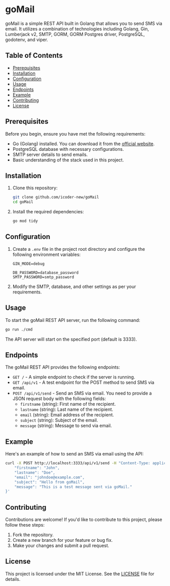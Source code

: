 # goMail

goMail is a simple REST API built in Golang that allows you to send SMS via email. It utilizes a combination of technologies including Golang, Gin, Lumberjack v2, SMTP, GORM, GORM Postgres driver, PostgreSQL, godotenv, and viper.

## Table of Contents
- [Prerequisites](#prerequisites)
- [Installation](#installation)
- [Configuration](#configuration)
- [Usage](#usage)
- [Endpoints](#endpoints)
- [Example](#example)
- [Contributing](#contributing)
- [License](#license)

## Prerequisites

Before you begin, ensure you have met the following requirements:

- Go (Golang) installed. You can download it from the [official website](https://golang.org/dl/).
- PostgreSQL database with necessary configurations.
- SMTP server details to send emails.
- Basic understanding of the stack used in this project.

## Installation

1. Clone this repository:

   ```bash
   git clone github.com/icoder-new/goMail
   cd goMail
   ```

2. Install the required dependencies:

   ```bash
   go mod tidy
   ```

## Configuration

1. Create a `.env` file in the project root directory and configure the following environment variables:

   ```
   GIN_MODE=debug

   DB_PASSWORD=database_password
   SMTP_PASSWORD=smtp_password
   ```

2. Modify the SMTP, database, and other settings as per your requirements.

## Usage

To start the goMail REST API server, run the following command:

```bash
go run ./cmd
```

The API server will start on the specified port (default is 3333).

## Endpoints

The goMail REST API provides the following endpoints:

- `GET /` - A simple endpoint to check if the server is running.
- `GET /api/v1` - A test endpoint for the POST method to send SMS via email.
- `POST /api/v1/send` - Send an SMS via email. You need to provide a JSON request body with the following fields:
  - `firstname` (string): First name of the recipient.
  - `lastname` (string): Last name of the recipient.
  - `email` (string): Email address of the recipient.
  - `subject` (string): Subject of the email.
  - `message` (string): Message to send via email.

## Example

Here's an example of how to send an SMS via email using the API:

```bash
curl -X POST http://localhost:3333/api/v1/send -H "Content-Type: application/json" -d '{
    "firstname": "John",
    "lastname": "Doe",
    "email": "johndoe@example.com",
    "subject": "Hello from goMail",
    "message": "This is a test message sent via goMail."
}'
```

## Contributing

Contributions are welcome! If you'd like to contribute to this project, please follow these steps:

1. Fork the repository.
2. Create a new branch for your feature or bug fix.
3. Make your changes and submit a pull request.

## License

This project is licensed under the MIT License. See the [LICENSE](LICENSE) file for details.